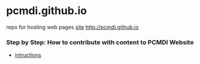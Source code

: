 pcmdi.github.io
===============

repo for hosting web pages
[site](http://pcmdi.github.io) http://pcmdi.github.io

### Step by Step: How to contribute with content to PCMDI Website 
*  [intructions](https://github.com/PCMDI/pcmdi.github.io/wiki/How-to-contribute-with-Content-----Step-by-Step)

